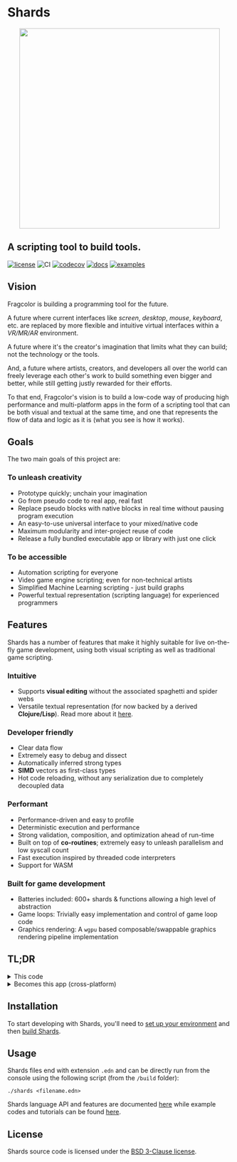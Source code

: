 # Shards

<p align="center">
  <img width="450" src="assets/ShardsLogo.png">
</p>

## A scripting tool to build tools.

[![license](https://img.shields.io/github/license/fragcolor-xyz/shards)](./LICENSE)
![CI](https://github.com/fragcolor-xyz/shards/workflows/CI/badge.svg)
[![codecov](https://codecov.io/gh/fragcolor-xyz/shards/branch/devel/graph/badge.svg?token=4PMT2FQFDS)](https://codecov.io/gh/fragcolor-xyz/shards)
[![docs](https://img.shields.io/badge/docs-API-blueviolet)](https://docs.fragcolor.xyz/)
[![examples](https://img.shields.io/badge/learn-examples-blue)](https://learn.fragcolor.xyz/)

## Vision

Fragcolor is building a programming tool for the future.

A future where current interfaces like *screen*, *desktop*, *mouse*, *keyboard*, etc. are replaced by more flexible and intuitive virtual interfaces within a *VR/MR/AR* environment.

A future where it's the creator's imagination that limits what they can build; not the technology or the tools. 

And, a future where artists, creators, and developers all over the world can freely leverage each other's work to build something even bigger and better, while still getting justly rewarded for their efforts.

To that end, Fragcolor's vision is to build a low-code way of producing high performance and multi-platform apps in the form of a scripting tool that can be both visual and textual at the same time, and one that represents the flow of data and logic as it is (what you see is how it works).

## Goals

The two main goals of this project are:  

### To unleash creativity
* Prototype quickly; unchain your imagination
* Go from pseudo code to real app, real fast
* Replace pseudo blocks with native blocks in real time without pausing program execution
* An easy-to-use universal interface to your mixed/native code
* Maximum modularity and inter-project reuse of code
* Release a fully bundled executable app or library with just one click

### To be accessible  
* Automation scripting for everyone
* Video game engine scripting; even for non-technical artists
* Simplified Machine Learning scripting - just build graphs
* Powerful textual representation (scripting language) for experienced programmers

## Features

Shards has a number of features that make it highly suitable for live on-the-fly game development, using both visual scripting as well as traditional game scripting.

### Intuitive
* Supports **visual editing** without the associated spaghetti and spider webs
* Versatile textual representation (for now backed by a derived **Clojure/Lisp**). Read more about it [here](https://docs.fragcolor.xyz/docs/shards/).
  
### Developer friendly
* Clear data flow
* Extremely easy to debug and dissect
* Automatically inferred strong types
* **SIMD** vectors as first-class types
* Hot code reloading, without any serialization due to completely decoupled data
  
### Performant
* Performance-driven and easy to profile
* Deterministic execution and performance
* Strong validation, composition, and optimization ahead of run-time
* Built on top of **co-routines**; extremely easy to unleash parallelism and low syscall count
* Fast execution inspired by threaded code interpreters
* Support for WASM

### Built for game development
* Batteries included: 600+ shards & functions allowing a high level of abstraction
* Game loops: Trivially easy implementation and control of game loop code
* Graphics rendering: A `wgpu` based composable/swappable graphics rendering pipeline implementation


## TL;DR

<details><summary>This code</summary>

```clojure
(defwire action
  (Pause 2.0)
  (Msg "This happened 2 seconds later"))

(defmesh main)

(defloop main-loop
  (GFX.MainWindow
   :Title "My Window"
   :Width 400 :Height 200
   :Contents
   (->
    (GUI.Window
     "My GUI Window"
     :Width 400 :Height 200
     :Pos (Int2 0 0)
     :Contents
     (->
      "Hello world"   (GUI.Text)
      "Hello world 2" (GUI.Text)
      "Hello world 3" (GUI.Text)
      "Hello world 4" (GUI.SameLine) (GUI.Text)
      (GUI.Button "Push me!" (->
                              (Msg "Action!")
                              (Detach action)))
      (GUI.Checkbox)
      (When (Is true) (->
                       "Hello optional world" (GUI.Text))))))))

(schedule main main-loop)
(run main 0.02)
```
</details>

<details><summary>Becomes this app (cross-platform)</summary>

  ![](assets/simple1.PNG)

</details>

## Installation

To start developing with Shards, you'll need to [set up your environment](https://docs.fragcolor.xyz/contribute/getting-started/) and then [build Shards](https://docs.fragcolor.xyz/contribute/code/build-shards/).

## Usage

Shards files end with extension `.edn` and can be directly run from the console using the following script (from the `/build` folder):

```
./shards <filename.edn>
```

Shards language API and features are documented [here](https://docs.fragcolor.xyz/docs/) while example codes and tutorials can be found [here](https://learn.fragcolor.xyz/).

## License

Shards source code is licensed under the [BSD 3-Clause license](./LICENSE).
